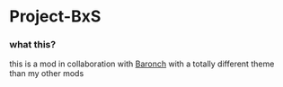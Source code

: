 # Project-BxS

### what this? 
this is a mod in collaboration with [Baronch](https://github.com/bar0nch) with a totally different theme than my other mods
